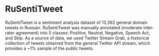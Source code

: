 # RuSentiTweet
RuSentiTweet is a sentiment analysis dataset of 13,392 general domain tweets in Russian. RuSentiTweet was manually annotated (moderate inter-rater agreement) into 5 classes: Positive, Neutral, Negative, Speech Act, and Skip. As a source of data, we used Twitter Stream Grab, a historical collection of tweets obtained from the general Twitter API stream, which provides a ~1% sample of the public tweets. 
